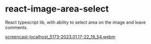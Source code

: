 # react-image-area-select

React typescript lib, with ability to select area on the image and leave comments.

[screencast-localhost_5173-2023.01.17-22_19_54.webm](https://user-images.githubusercontent.com/12416010/213006843-99b40d84-76b8-4638-8614-a04f91bfde07.webm)

